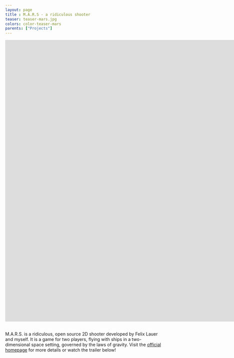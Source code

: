 ```yaml
---
layout: page
title : M.A.R.S - a ridiculous shooter
teaser: teaser-mars.jpg
colors: color-teaser-mars
parents: ["Projects"]
---
```


<div class="responsive-video-169">
<iframe src="http://player.vimeo.com/video/19975252?title=0&amp;byline=0&amp;portrait=0&amp;color={% include link_color %}" width="1600" height="900" frameborder="0" webkitAllowFullScreen allowFullScreen></iframe>
</div>

<br>

M.A.R.S. is a ridiculous, open source 2D shooter developed by Felix Lauer and myself. It is a game for two players, flying with ships in a two-dimensional space setting, governed by the laws of gravity. Visit the <a href='http://mars-game.sourceforge.net/'>official homepage</a> for more details or watch the trailer below!
